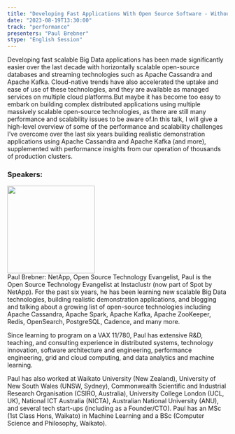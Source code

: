 ```yaml
---
title: "Developing Fast Applications With Open Source Software - Without The Fury"
date: "2023-08-19T13:30:00" 
track: "performance"
presenters: "Paul Brebner"
stype: "English Session"
---
```

Developing fast scalable Big Data applications has been made significantly easier over the last decade with horizontally scalable open-source databases and streaming technologies such as Apache Cassandra and Apache Kafka. Cloud-native trends have also accelerated the uptake and ease of use of these technologies, and they are available as managed services on multiple cloud platforms.But maybe it has become too easy to embark on building complex distributed applications using multiple massively scalable open-source technologies, as there are still many performance and scalability issues to be aware of.In this talk, I will give a high-level overview of some of the performance and scalability challenges I’ve overcome over the last six years building realistic demonstration applications using Apache Cassandra and Apache Kafka (and more), supplemented with performance insights from our operation of thousands of production clusters.
 ### Speakers: 
 <img src="https://img.bagevent.com/resource/20230601/1658043781016.jpg" width="200" /><br>Paul Brebner: NetApp, Open Source Technology Evangelist, Paul is the Open Source Technology Evangelist at Instaclustr (now part of Spot by NetApp). For the past six years, he has been learning new scalable Big Data technologies, building realistic demonstration applications, and blogging and talking about a growing list of open-source technologies including Apache Cassandra, Apache Spark, Apache Kafka, Apache ZooKeeper, Redis, OpenSearch, PostgreSQL, Cadence, and many more.

Since learning to program on a VAX 11/780, Paul has extensive R&D, teaching, and consulting experience in distributed systems, technology innovation, software architecture and engineering, performance engineering, grid and cloud computing, and data analytics and machine learning.

Paul has also worked at Waikato University (New Zealand), University of New South Wales (UNSW, Sydney), Commonwealth Scientific and Industrial Research Organisation (CSIRO, Australia), University College London (UCL, UK), National ICT Australia (NICTA), Australian National University (ANU), and several tech start-ups (including as a Founder/CTO). Paul has an MSc (1st Class Hons, Waikato) in Machine Learning and a BSc (Computer Science and Philosophy, Waikato).
 <br><br>
